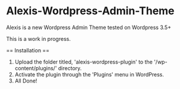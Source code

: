 Alexis-Wordpress-Admin-Theme
============================

Alexis is a new Wordpress Admin Theme tested on Wordpress 3.5+

This is a work in progress.

== Installation ==

1. Upload the folder titled, 'alexis-wordpress-plugin' to the '/wp-content/plugins/' directory.
2. Activate the plugin through the 'Plugins' menu in WordPress.
3. All Done!
